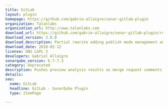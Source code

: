 ```yaml
---
title: GitLab
layout: plugin
homepage: https://github.com/gabrie-allaigre/sonar-gitlab-plugin
organization: Talanlabs
organization_url: http://www.talanlabs.com
download_url: https://github.com/gabrie-allaigre/sonar-gitlab-plugin/releases/download/3.0.0/sonar-gitlab-plugin-3.0.0.jar
download_version: 3.0.0
download_description: Partial rewrite adding publish mode management and displaying the quality gate
download_date: 2018-02-12
license: GNU LGPL 3
developers: Gabriel Allaigre
sonarqube_version: 6.7-7.3
category: deprecated
description: Pushes preview analysis results as merge request comments on GitLab
details: 
seo: 
  name: GitLab
  headline: GitLab - SonarQube Plugin
  type: ItemPage

---
```

